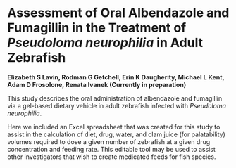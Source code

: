 # Assessment of Oral Albendazole and Fumagillin in the Treatment of _Pseudoloma neurophilia_ in Adult Zebrafish 

**Elizabeth S Lavin, Rodman G Getchell, Erin K Daugherity, Michael L Kent, Adam D Frosolone, Renata Ivanek (Currently in preparation)**

This study describes the oral administration of albendazole and fumagillin via a gel-based dietary vehicle in adult zebrafish infected with _Pseudoloma neurophilia_. 

Here we included an Excel spreadsheet that was created for this study to assist in the calculation of diet, drug, water, and clam juice (for palatability) volumes required to dose a given number of zebrafish at a given drug concentration and feeding rate. This editable tool may be used to assist other investigators that wish to create medicated feeds for fish species. 
